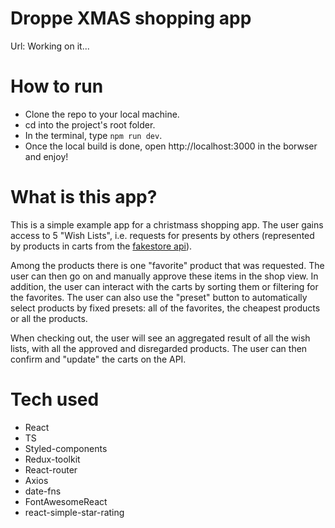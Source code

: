 # Droppe XMAS shopping app

Url: Working on it...

# How to run
- Clone the repo to your local machine.
- cd into the project's root folder.
- In the terminal, type `npm run dev`.
- Once the local build is done, open http://localhost:3000 in the borwser and enjoy!

# What is this app?
This is a simple example app for a christmass shopping app. The user gains access to 5 "Wish Lists", i.e. requests for presents by others 
(represented by products in carts from the [fakestore api](https://fakestoreapi.com/docs)). 

Among the products there is one "favorite" product that was requested. The user can then go on and manually approve these items in the shop view. In addition, the user can interact with the carts by sorting them
or filtering for the favorites. The user can also use the "preset" button to automatically select products by fixed presets: all of the favorites, the 
cheapest products or all the products.

When checking out, the user will see an aggregated result of all the wish lists, with all the approved and disregarded products. The user can then confirm and 
"update" the carts on the API.

# Tech used
 - React 
 - TS
 - Styled-components
 - Redux-toolkit
 - React-router
 - Axios
 - date-fns
 - FontAwesomeReact
 - react-simple-star-rating
